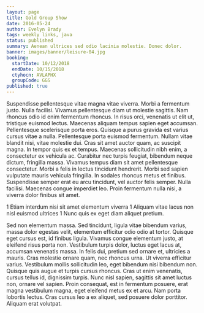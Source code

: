 ```yaml
---
layout: page
title: Gold Group Show
date: 2016-05-24
author: Evelyn Brady
tags: weekly links, java
status: published
summary: Aenean ultrices sed odio lacinia molestie. Donec dolor.
banner: images/banner/leisure-04.jpg
booking:
  startDate: 10/12/2018
  endDate: 10/15/2018
  ctyhocn: AVLAPHX
  groupCode: GGS
published: true
---
```

Suspendisse pellentesque vitae magna vitae viverra. Morbi a fermentum justo. Nulla facilisi. Vivamus pellentesque diam ut molestie sagittis. Nam rhoncus odio id enim fermentum rhoncus. In risus orci, venenatis ut elit ut, tristique euismod lectus. Maecenas aliquam tempus sapien eget accumsan. Pellentesque scelerisque porta eros. Quisque a purus gravida est varius cursus vitae a nulla. Pellentesque porta euismod fermentum.
Nullam vitae blandit nisi, vitae molestie dui. Cras sit amet auctor quam, ac suscipit magna. In tempor quis ex et tempus. Maecenas sollicitudin nibh enim, a consectetur ex vehicula ac. Curabitur nec turpis feugiat, bibendum neque dictum, fringilla massa. Vivamus tempus diam sit amet pellentesque consectetur. Morbi a felis in lectus tincidunt hendrerit. Morbi sed sapien vulputate mauris vehicula fringilla. In sodales rhoncus metus et finibus. Suspendisse semper erat eu arcu tincidunt, vel auctor felis semper. Nulla facilisi. Maecenas congue imperdiet leo. Proin fermentum nulla nisi, a viverra dolor finibus sit amet.

1 Etiam interdum nisi sit amet elementum viverra
1 Aliquam vitae lacus non nisl euismod ultrices
1 Nunc quis ex eget diam aliquet pretium.

Sed non elementum massa. Sed tincidunt, ligula vitae bibendum varius, massa dolor egestas velit, elementum efficitur odio odio at tortor. Quisque eget cursus est, id finibus ligula. Vivamus congue elementum justo, at eleifend risus porta non. Vestibulum turpis dolor, luctus eget lacus at, accumsan venenatis massa. In felis dui, pretium sed ornare et, ultricies a mauris. Cras molestie ornare quam, nec rhoncus urna. Ut viverra efficitur varius. Vestibulum mollis sollicitudin leo, eget bibendum nisi bibendum non. Quisque quis augue et turpis cursus rhoncus. Cras ut enim venenatis, cursus tellus id, dignissim turpis. Nunc nisl sapien, sagittis sit amet luctus non, ornare vel sapien. Proin consequat, est in fermentum posuere, erat magna vestibulum magna, eget eleifend metus ex et arcu. Nam porta lobortis lectus. Cras cursus leo a ex aliquet, sed posuere dolor porttitor. Aliquam erat volutpat.
